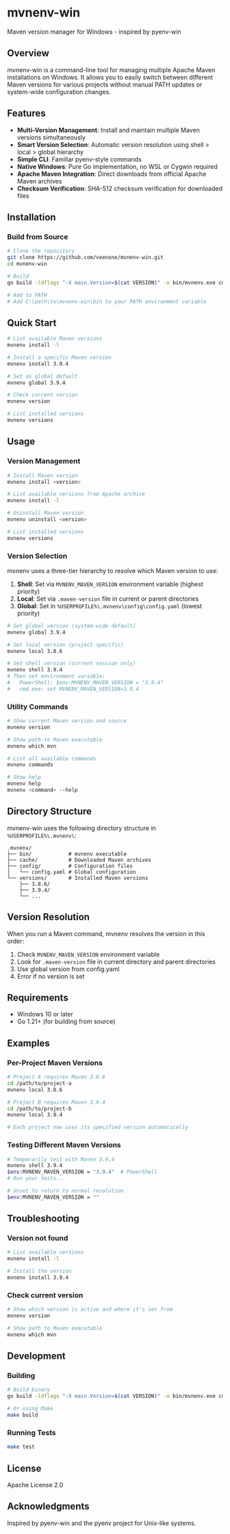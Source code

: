 # mvnenv-win

Maven version manager for Windows - inspired by pyenv-win

## Overview

mvnenv-win is a command-line tool for managing multiple Apache Maven installations on Windows. It allows you to easily switch between different Maven versions for various projects without manual PATH updates or system-wide configuration changes.

## Features

- **Multi-Version Management**: Install and maintain multiple Maven versions simultaneously
- **Smart Version Selection**: Automatic version resolution using shell > local > global hierarchy
- **Simple CLI**: Familiar pyenv-style commands
- **Native Windows**: Pure Go implementation, no WSL or Cygwin required
- **Apache Maven Integration**: Direct downloads from official Apache Maven archives
- **Checksum Verification**: SHA-512 checksum verification for downloaded files

## Installation

### Build from Source

```bash
# Clone the repository
git clone https://github.com/veenone/mvnenv-win.git
cd mvnenv-win

# Build
go build -ldflags "-X main.Version=$(cat VERSION)" -o bin/mvnenv.exe cmd/mvnenv/main.go

# Add to PATH
# Add C:\path\to\mvnenv-win\bin to your PATH environment variable
```

## Quick Start

```bash
# List available Maven versions
mvnenv install -l

# Install a specific Maven version
mvnenv install 3.9.4

# Set as global default
mvnenv global 3.9.4

# Check current version
mvnenv version

# List installed versions
mvnenv versions
```

## Usage

### Version Management

```bash
# Install Maven version
mvnenv install <version>

# List available versions from Apache archive
mvnenv install -l

# Uninstall Maven version
mvnenv uninstall <version>

# List installed versions
mvnenv versions
```

### Version Selection

mvnenv uses a three-tier hierarchy to resolve which Maven version to use:

1. **Shell**: Set via `MVNENV_MAVEN_VERSION` environment variable (highest priority)
2. **Local**: Set via `.maven-version` file in current or parent directories
3. **Global**: Set in `%USERPROFILE%\.mvnenv\config\config.yaml` (lowest priority)

```bash
# Set global version (system-wide default)
mvnenv global 3.9.4

# Set local version (project-specific)
mvnenv local 3.8.6

# Set shell version (current session only)
mvnenv shell 3.9.4
# Then set environment variable:
#   PowerShell: $env:MVNENV_MAVEN_VERSION = "3.9.4"
#   cmd.exe: set MVNENV_MAVEN_VERSION=3.9.4
```

### Utility Commands

```bash
# Show current Maven version and source
mvnenv version

# Show path to Maven executable
mvnenv which mvn

# List all available commands
mvnenv commands

# Show help
mvnenv help
mvnenv <command> --help
```

## Directory Structure

mvnenv-win uses the following directory structure in `%USERPROFILE%\.mvnenv\`:

```
.mvnenv/
├── bin/            # mvnenv executable
├── cache/          # Downloaded Maven archives
├── config/         # Configuration files
│   └── config.yaml # Global configuration
└── versions/       # Installed Maven versions
    ├── 3.8.6/
    ├── 3.9.4/
    └── ...
```

## Version Resolution

When you run a Maven command, mvnenv resolves the version in this order:

1. Check `MVNENV_MAVEN_VERSION` environment variable
2. Look for `.maven-version` file in current directory and parent directories
3. Use global version from config.yaml
4. Error if no version is set

## Requirements

- Windows 10 or later
- Go 1.21+ (for building from source)

## Examples

### Per-Project Maven Versions

```bash
# Project A requires Maven 3.8.6
cd /path/to/project-a
mvnenv local 3.8.6

# Project B requires Maven 3.9.4
cd /path/to/project-b
mvnenv local 3.9.4

# Each project now uses its specified version automatically
```

### Testing Different Maven Versions

```bash
# Temporarily test with Maven 3.9.4
mvnenv shell 3.9.4
$env:MVNENV_MAVEN_VERSION = "3.9.4"  # PowerShell
# Run your tests...

# Unset to return to normal resolution
$env:MVNENV_MAVEN_VERSION = ""
```

## Troubleshooting

### Version not found

```bash
# List available versions
mvnenv install -l

# Install the version
mvnenv install 3.9.4
```

### Check current version

```bash
# Show which version is active and where it's set from
mvnenv version

# Show path to Maven executable
mvnenv which mvn
```

## Development

### Building

```bash
# Build binary
go build -ldflags "-X main.Version=$(cat VERSION)" -o bin/mvnenv.exe cmd/mvnenv/main.go

# Or using Make
make build
```

### Running Tests

```bash
make test
```

## License

Apache License 2.0

## Acknowledgments

Inspired by pyenv-win and the pyenv project for Unix-like systems.
